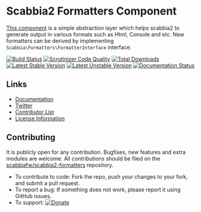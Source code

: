 # Scabbia2 Formatters Component

[This component](https://github.com/scabbiafw/scabbia2-formatters/) is a simple abstraction layer which helps scabbia2 to generate output in various formats such as Html, Console and etc. New formatters can be derived by implementing `Scabbia\Formatters\FormatterInterface` interface.

[![Build Status](https://travis-ci.org/scabbiafw/scabbia2-formatters.png?branch=master)](https://travis-ci.org/scabbiafw/scabbia2-formatters)
[![Scrutinizer Code Quality](https://scrutinizer-ci.com/g/scabbiafw/scabbia2-formatters/badges/quality-score.png?b=master)](https://scrutinizer-ci.com/g/scabbiafw/scabbia2-formatters/?branch=master)
[![Total Downloads](https://poser.pugx.org/scabbiafw/scabbia2-formatters/downloads.png)](https://packagist.org/packages/scabbiafw/scabbia2-formatters)
[![Latest Stable Version](https://poser.pugx.org/scabbiafw/scabbia2-formatters/v/stable)](https://packagist.org/packages/scabbiafw/scabbia2-formatters)
[![Latest Unstable Version](https://poser.pugx.org/scabbiafw/scabbia2-formatters/v/unstable)](https://packagist.org/packages/scabbiafw/scabbia2-formatters)
[![Documentation Status](https://readthedocs.org/projects/scabbia2-documentation/badge/?version=latest)](http://docs.scabbiafw.com/)

## Links
- [Documentation](http://docs.scabbiafw.com/)
- [Twitter](https://twitter.com/scabbiafw)
- [Contributor List](contributors.md)
- [License Information](LICENSE)


## Contributing
It is publicly open for any contribution. Bugfixes, new features and extra modules are welcome. All contributions should be filed on the [scabbiafw/scabbia2-formatters](https://github.com/scabbiafw/scabbia2-formatters) repository.

* To contribute to code: Fork the repo, push your changes to your fork, and submit a pull request.
* To report a bug: If something does not work, please report it using GitHub issues.
* To support: [![Donate](https://www.paypalobjects.com/en_US/i/btn/btn_donate_LG.gif)](https://www.paypal.com/cgi-bin/webscr?cmd=_s-xclick&hosted_button_id=BXNMWG56V6LYS)
